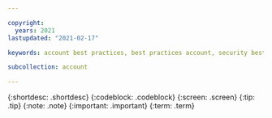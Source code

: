 ```yaml
---

copyright:
  years: 2021
lastupdated: "2021-02-17"

keywords: account best practices, best practices account, security best practice

subcollection: account

---
```


{:shortdesc: .shortdesc}
{:codeblock: .codeblock}
{:screen: .screen}
{:tip: .tip}
{:note: .note}
{:important: .important}
{:term: .term}


